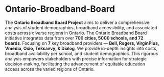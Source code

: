 # Ontario-Broadband-Board
The **Ontario Broadband Board Project** aims to deliver a comprehensive analysis of student demographics, broadband accessibility, and associated costs across diverse regions in Ontario. 
The Ontario Broadband Board initiative integrates data from over **700 cities, 5000 schools, and 72 boards**. Focusing on **7** key broadband providers — **Bell, Rogers, VirginPlus, Vmedia, Oxio, Teksavvy, & Dialog**. 
We provide in-depth insights into costs, broadband availability per school, and student demographics. This rigorous analysis empowers stakeholders with precise information for strategic decision-making, facilitating the advancement of equitable education access across the varied regions of Ontario.
